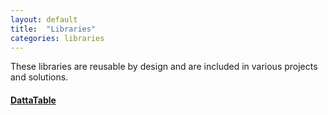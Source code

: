 ```yaml
---
layout: default
title:  "Libraries"
categories: libraries
---
```

These libraries are reusable by design and are included in various projects and solutions.

#### [DattaTable](/dattatable)